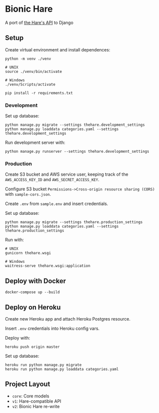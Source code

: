 # Bionic Hare

A port of [the Hare's API](https://github.com/mli25782/umd-hare) to Django

## Setup

Create virtual environment and install dependences:

    python -m venv ./venv
    
    # UNIX
    source ./venv/bin/activate

    # Windows
    ./venv/Scripts/activate

    pip install -r requirements.txt

### Development

Set up database:

    python manage.py migrate --settings thehare.development_settings
    python manage.py loaddata categories.yaml --settings thehare.development_settings

Run development server with:

    python manage.py runserver --settings thehare.development_settings

### Production

Create S3 bucket and AWS service user, keeping track of the `AWS_ACCESS_KEY_ID` and `AWS_SECRET_ACCESS_KEY`.

Configure S3 bucket `Permissions->Cross-origin resource sharing (CORS)` with `sample-cors.json`.

Create `.env` from `sample.env` and insert credentials.

Set up database:

    python manage.py migrate --settings thehare.production_settings
    python manage.py loaddata categories.yaml --settings thehare.production_settings

Run with:

    # UNIX
    gunicorn thehare.wsgi

    # Windows
    waitress-serve thehare.wsgi:application

## Deploy with Docker

    docker-compose up --build

## Deploy on Heroku

Create new Heroku app and attach Heroku Postgres resource.

Insert `.env` credentials into Heroku config vars.

Deploy with:

    heroku push origin master

Set up database:

    heroku run python manage.py migrate
    heroku run python manage.py loaddata categories.yaml

## Project Layout
  - `core`: Core models
  - `v1`: Hare-compatible API
  - `v2`: Bionic Hare re-write